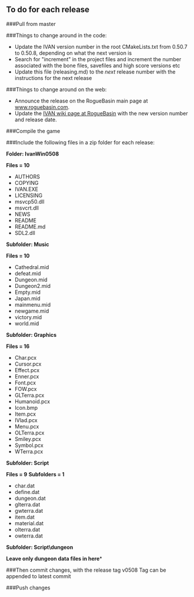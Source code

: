 To do for each release
----------------------

###Pull from master

###Things to change around in the code:

 - Update the IVAN version number in the root CMakeLists.txt from 0.50.7 to 0.50.8, depending on what the next version is
 - Search for "increment" in the project files and increment the number associated with the bone files, savefiles and high score versions etc
 - Update this file (releasing.md) to the _next_ release number with the instructions for the next release

###Things to change around on the web:

 - Announce the release on the RogueBasin main page at www.roguebasin.com.
 - Update the [IVAN wiki page at RogueBasin](http://www.roguebasin.com/index.php?title=IVAN) with the new version number and release date.

###Compile the game

###Include the following files in a zip folder for each release:

**Folder: IvanWin0508**

**Files = 10**

  - AUTHORS
  - COPYING
  - IVAN.EXE
  - LICENSING
  - msvcp50.dll
  - msvcrt.dll
  - NEWS
  - README
  - README.md
  - SDL2.dll

**Subfolder: Music**

**Files = 10**

  - Cathedral.mid
  - defeat.mid
  - Dungeon.mid
  - Dungeon2.mid
  - Empty.mid
  - Japan.mid
  - mainmenu.mid
  - newgame.mid
  - victory.mid
  - world.mid

**Subfolder: Graphics**

**Files = 16**

  - Char.pcx
  - Cursor.pcx
  - Effect.pcx
  - Enner.pcx
  - Font.pcx
  - FOW.pcx
  - GLTerra.pcx
  - Humanoid.pcx
  - Icon.bmp
  - Item.pcx
  - IVlad.pcx
  - Menu.pcx
  - OLTerra.pcx
  - Smiley.pcx
  - Symbol.pcx
  - WTerra.pcx

**Subfolder: Script**

**Files = 9**
**Subfolders = 1**

  - char.dat
  - define.dat
  - dungeon.dat
  - glterra.dat
  - gwterra.dat
  - item.dat
  - material.dat
  - olterra.dat
  - owterra.dat

**Subfolder: Script\dungeon**

**Leave only dungeon data files in here***

###Then commit changes, with the release tag v0508
Tag can be appended to latest commit

###Push changes
